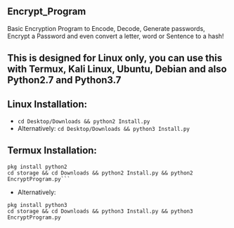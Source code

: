 ## Encrypt_Program
Basic Encryption Program to Encode, Decode, Generate passwords, Encrypt a Password and even convert a letter, word or Sentence to a hash!

## This is designed for Linux only, you can use this with Termux, Kali Linux, Ubuntu, Debian and also Python2.7 and Python3.7
## Linux Installation:
* ```cd Desktop/Downloads && python2 Install.py```
* Alternatively: 
```cd Desktop/Downloads && python3 Install.py```
## Termux Installation:
```termux-setup-storage
pkg install python2
cd storage && cd Downloads && python2 Install.py && python2 EncryptProgram.py```
```
* Alternatively:
```termux-setup-storage
pkg install python3
cd storage && cd Downloads && python3 Install.py && python3 EncryptProgram.py
```

